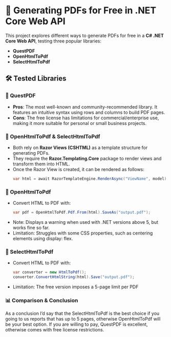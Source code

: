 # 📄 Generating PDFs for Free in .NET Core Web API

This project explores different ways to generate PDFs for free in a **C# .NET Core Web API**, testing three popular libraries:

- **QuestPDF**
- **OpenHtmlToPdf**
- **SelectHtmlToPdf**

## 🛠️ Tested Libraries

### 🚀 QuestPDF
- **Pros**: The most well-known and community-recommended library. It features an intuitive syntax using rows and columns to build PDF pages.
- **Cons**: The free license has limitations for commercial/enterprise use, making it more suitable for personal or small business projects.

### 📄 OpenHtmlToPdf & SelectHtmlToPdf
- Both rely on **Razor Views (CSHTML)** as a template structure for generating PDFs.
- They require the **Razor.Templating.Core** package to render views and transform them into HTML.
- Once the Razor View is created, it can be rendered as follows:
  ```csharp
  var html = await RazorTemplateEngine.RenderAsync("ViewName", model);
  
### 📌 OpenHtmlToPdf
- Convert HTML to PDF with:
  ```csharp
  var pdf = OpenHtmlToPdf.Pdf.From(html).SaveAs("output.pdf");
- Note: Displays a warning when used with .NET versions above 5, but works fine so far.
- Limitation: Struggles with some CSS properties, such as centering elements using display: flex.

### 📌 SelectHtmlToPdf
- Convert HTML to PDF with:
  ```csharp
  var converter = new HtmlToPdf();
  converter.ConvertHtmlString(html).Save("output.pdf");
- Limitation: The free version imposes a 5-page limit per PDF
  
### 📊 Comparison & Conclusion
As a conclusion I’d say that the SelectHtmlToPdf is the best choice if you going to us reports that has up to 5 pages, otherwise OpenHtmlToPdf will be your best option.
If you are willing to pay, QuestPDF is excellent, otherwise comes with free license restrictions.
